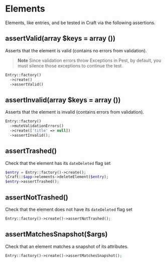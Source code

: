 # Elements

Elements, like entries, and be tested in Craft via the following assertions.

## assertValid(array $keys = array ())
Asserts that the element is valid (contains no errors from validation).

> **Note**
> Since validation errors throw Exceptions in Pest, by default, you must
> silence those exceptions to continue the test.

```php
Entry::factory()
  ->create()
  ->assertValid()
```

## assertInvalid(array $keys = array ())
Asserts that the element is invalid (contains errors from validation).

```php
Entry::factory()
  ->muteValidationErrors()
  ->create(['title' => null])
  ->assertInvalid();
```

## assertTrashed()
Check that the element has its `dateDeleted` flag set

```php
$entry = Entry::factory()->create();
\Craft::$app->elements->deleteElement($entry);
$entry->assertTrashed();
```

## assertNotTrashed()
Check that the element does not have its `dateDeleted` flag set

```php
Entry::factory()->create()->assertNotTrashed();
```

## assertMatchesSnapshot($args)
Check that an element matches a snapshot of its attributes.
```php
Entry::factory()->create()->assertMatchesSnapshot();
```